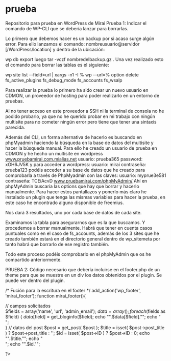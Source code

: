 # prueba
Repositorio para prueba en WordPress de Mirai
Prueba 1: Indicar el comando de WP-CLI que se debería lanzar para borrarlas. 

Lo primero que debemos hacer es un backup por si acaso surge algún error. Para ello lanzamos el comando:
nombreusuario@servidor [/WordPress/location] y dentro de la ubicación:

wp db export luego tar -vczf nombredelbackup.gz .
Una vez realizado esto el comando para borrar las tablas es el siguiente:

wp site list --field=url | xargs -n1 -I % wp --url=% option delete fs_active_plugins fs_debug_mode fs_accounts fs_wsalp

Para realizar la prueba lo primero ha sido crear un nuevo usuario en CDMON, un proveedor de hosting para poder realizarlo en un entorno de pruebas.

Al no tener acceso en este proveedor a SSH ni la terminal de consola no he podido probarlo, ya que no he querido probar en mi trabajo con ningún multisite para no cometer ningún error pero tiene que tener una sintaxis parecida.

Además del CLI, un forma alternativa de hacerlo es buscando en phpMyadmin haciendo la búsqueda en la base de datos del multisite y hacer la búsqueda manual. Para ello he creado un usuario de prueba en CDMON y he hecho un multisite en wordpress www.pruebamirai.com.mialias.net usuario: prueba365  password: xOH6JV5K y para acceder a wordpress: usuario: mirai contraseña: prueba123 podéis acceder a su base de datos que he creado para comprobarla a través de PhpMyadmin con las claves: usuario: myprue3e581 contraseña: TCEiAcvD
www.pruebamirai.com/phpMyAdmin/
Ahí en phpMyAdmin buscaría las options que hay que borrar y hacerlo manualmente. Para hacer estos pantallazos y ponerlo más claro he instalado un plugin que tenga las mismas variables para hacer la prueba, en este caso he encontrado alguno disponible de freemius.
 
Nos dará 3 resultados, uno por cada base de datos de cada site.
 
Examinamos la tabla para asegurarnos que es la que buscamos. Y procedemos a borrar manualmente.
Habrá que tener en cuenta casos puntuales como en el caso de fs_accounts,
además de los 3 sites que he creado también estará en el directorio general dentro de wp_sitemeta por tanto habrá que
borrarlo de ese registro también.

Todo este proceso podéis comprobarlo en el phpMyAdmin que os he compartido anteriormente.

PRUEBA 2: Código necesario que debería incluirse en el footer.php de un theme para que se muestre en un div los datos obtenidos por el plugin. Se puede ver dentro del plugin.

/* Fución para la escritura en el footer */
add_action('wp_footer', 'mirai_footer');
function mirai_footer(){
   
// campos solicitados    
    $fields = array('name', 'url', 'admin_email');
    $data = array();
    foreach($fields as $field) {
        $data[$field] = get_bloginfo($field);
        echo "".$data[$field]."";
        echo "</br>";  
    }
    // datos del post
    $post = get_post( $post );
    $title = isset( $post->post_title ) ? $post->post_title : '';
    $id    = isset( $post->ID ) ? $post->ID : 0;
    echo "".$title."";
    echo "</br>";
    echo "".$id."";   
    
  ?>
<?php
};
